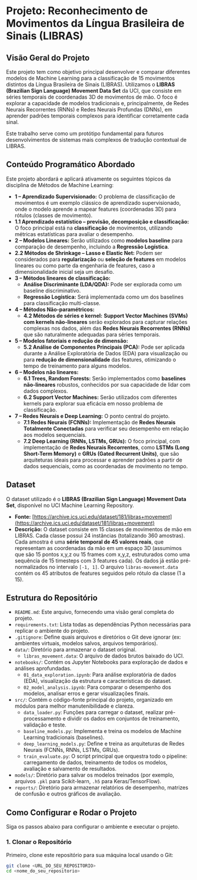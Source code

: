# Projeto: Reconhecimento de Movimentos da Língua Brasileira de Sinais (LIBRAS)

## Visão Geral do Projeto

Este projeto tem como objetivo principal desenvolver e comparar diferentes modelos de Machine Learning para a classificação de 15 movimentos distintos da Língua Brasileira de Sinais (LIBRAS). Utilizamos o **LIBRAS (Brazilian Sign Language) Movement Data Set** da UCI, que consiste em séries temporais de coordenadas 3D de movimentos de mão. O foco é explorar a capacidade de modelos tradicionais e, principalmente, de Redes Neurais Recorrentes (RNNs) e Redes Neurais Profundas (DNNs), em aprender padrões temporais complexos para identificar corretamente cada sinal.

Este trabalho serve como um protótipo fundamental para futuros desenvolvimentos de sistemas mais complexos de tradução contextual de LIBRAS.

## Conteúdo Programático Abordado

Este projeto abordará e aplicará ativamente os seguintes tópicos da disciplina de Métodos de Machine Learning:

*   **1 – Aprendizado Supervisionado:** O problema de classificação de movimentos é um exemplo clássico de aprendizado supervisionado, onde o modelo aprende a mapear features (coordenadas 3D) para rótulos (classes de movimento).
*   **1.1 Aprendizado estatístico – previsão, decomposição e classificação:** O foco principal está na **classificação** de movimentos, utilizando métricas estatísticas para avaliar o desempenho.
*   **2 – Modelos Lineares:** Serão utilizados como **modelos baseline** para comparação de desempenho, incluindo a **Regressão Logística**.
*   **2.2 Métodos de Shrinkage – Lasso e Elastic Net:** Podem ser considerados para **regularização** ou **seleção de features** em modelos lineares ou como parte da engenharia de features, caso a dimensionalidade inicial seja um desafio.
*   **3 – Métodos lineares de classificação:**
    *   **Análise Discriminante (LDA/QDA):** Pode ser explorada como um baseline discriminativo.
    *   **Regressão Logística:** Será implementada como um dos baselines para classificação multi-classe.
*   **4 – Métodos Não-paramétricos:**
    *   **4.2 Métodos de séries e kernel:** **Support Vector Machines (SVMs) com kernels não-lineares** serão explorados para capturar relações complexas nos dados, além das **Redes Neurais Recorrentes (RNNs)** que são naturalmente adequadas para séries temporais.
*   **5 – Modelos fatoriais e redução de dimensão:**
    *   **5.2 Análise de Componentes Principais (PCA):** Pode ser aplicada durante a Análise Exploratória de Dados (EDA) para visualização ou para **redução de dimensionalidade** das features, otimizando o tempo de treinamento para alguns modelos.
*   **6 – Modelos não lineares:**
    *   **6.1 Trees, Random Forests:** Serão implementados como **baselines não-lineares** robustos, conhecidos por sua capacidade de lidar com dados complexos.
    *   **6.2 Support Vector Machines:** Serão utilizados com diferentes kernels para explorar sua eficácia em nosso problema de classificação.
*   **7 – Redes Neurais e Deep Learning:** O ponto central do projeto.
    *   **7.1 Redes Neurais (FCNNs):** Implementação de **Redes Neurais Totalmente Conectadas** para verificar seu desempenho em relação aos modelos sequenciais.
    *   **7.2 Deep Learning (RNNs, LSTMs, GRUs):** O foco principal, com implementação de **Redes Neurais Recorrentes**, como **LSTMs (Long Short-Term Memory)** e **GRUs (Gated Recurrent Units)**, que são arquiteturas ideais para processar e aprender padrões a partir de dados sequenciais, como as coordenadas de movimento no tempo.

## Dataset

O dataset utilizado é o **LIBRAS (Brazilian Sign Language) Movement Data Set**, disponível no UCI Machine Learning Repository.

*   **Fonte:** [https://archive.ics.uci.edu/dataset/181/libras+movement](https://archive.ics.uci.edu/dataset/181/libras+movement)
*   **Descrição:** O dataset consiste em 15 classes de movimentos de mão em LIBRAS. Cada classe possui 24 instâncias (totalizando 360 amostras). Cada amostra é uma **série temporal de 45 valores reais**, que representam as coordenadas da mão em um espaço 3D (assumimos que são 15 pontos x,y,z ou 15 frames com x,y,z, estruturados como uma sequência de 15 timesteps com 3 features cada). Os dados já estão pré-normalizados no intervalo `[-1, 1]`. O arquivo `libras-movement.data` contém os 45 atributos de features seguidos pelo rótulo da classe (1 a 15).

## Estrutura do Repositório

-   `README.md`: Este arquivo, fornecendo uma visão geral completa do projeto.
-   `requirements.txt`: Lista todas as dependências Python necessárias para replicar o ambiente do projeto.
-   `.gitignore`: Define quais arquivos e diretórios o Git deve ignorar (ex: ambientes virtuais, modelos salvos, arquivos temporários).
-   `data/`: Diretório para armazenar o dataset original.
    -   `libras_movement.data`: O arquivo de dados brutos baixado do UCI.
-   `notebooks/`: Contém os Jupyter Notebooks para exploração de dados e análises aprofundadas.
    -   `01_data_exploration.ipynb`: Para análise exploratória de dados (EDA), visualização da estrutura e características do dataset.
    -   `02_model_analysis.ipynb`: Para comparar o desempenho dos modelos, analisar erros e gerar visualizações finais.
-   `src/`: Contém o código-fonte principal do projeto, organizado em módulos para melhor manutenibilidade e clareza.
    -   `data_loader.py`: Funções para carregar o dataset, realizar pré-processamento e dividir os dados em conjuntos de treinamento, validação e teste.
    -   `baseline_models.py`: Implementa e treina os modelos de Machine Learning tradicionais (baselines).
    -   `deep_learning_models.py`: Define e treina as arquiteturas de Redes Neurais (FCNNs, RNNs, LSTMs, GRUs).
    -   `train_evaluate.py`: O script principal que orquestra todo o pipeline: carregamento de dados, treinamento de todos os modelos, avaliação e salvamento de resultados.
-   `models/`: Diretório para salvar os modelos treinados (por exemplo, arquivos `.pkl` para Scikit-learn, `.h5` para Keras/TensorFlow).
-   `reports/`: Diretório para armazenar relatórios de desempenho, matrizes de confusão e outros gráficos de avaliação.

## Como Configurar e Rodar o Projeto

Siga os passos abaixo para configurar o ambiente e executar o projeto.

### 1. Clonar o Repositório

Primeiro, clone este repositório para sua máquina local usando o Git:

```bash
git clone <URL_DO_SEU_REPOSITORIO>
cd <nome_do_seu_repositorio>
